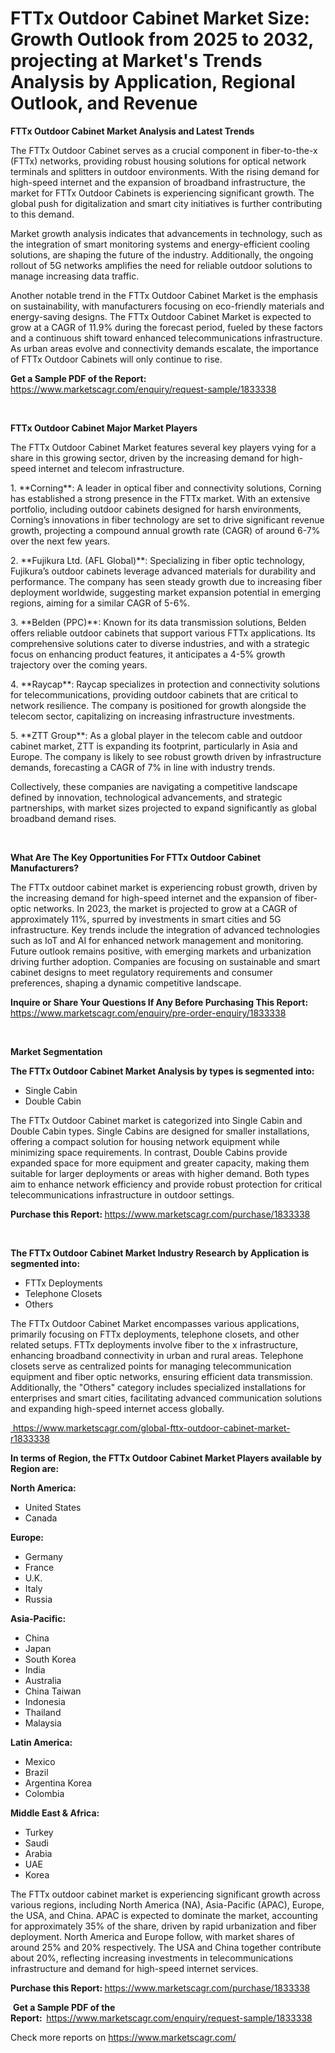 <p><h1>FTTx Outdoor Cabinet Market Size: Growth Outlook from 2025 to 2032, projecting at Market's Trends Analysis by Application, Regional Outlook, and Revenue</h1></p><p><strong>FTTx Outdoor Cabinet Market Analysis and Latest Trends</strong></p>
<p><p>The FTTx Outdoor Cabinet serves as a crucial component in fiber-to-the-x (FTTx) networks, providing robust housing solutions for optical network terminals and splitters in outdoor environments. With the rising demand for high-speed internet and the expansion of broadband infrastructure, the market for FTTx Outdoor Cabinets is experiencing significant growth. The global push for digitalization and smart city initiatives is further contributing to this demand.</p><p>Market growth analysis indicates that advancements in technology, such as the integration of smart monitoring systems and energy-efficient cooling solutions, are shaping the future of the industry. Additionally, the ongoing rollout of 5G networks amplifies the need for reliable outdoor solutions to manage increasing data traffic.</p><p>Another notable trend in the FTTx Outdoor Cabinet Market is the emphasis on sustainability, with manufacturers focusing on eco-friendly materials and energy-saving designs. The FTTx Outdoor Cabinet Market is expected to grow at a CAGR of 11.9% during the forecast period, fueled by these factors and a continuous shift toward enhanced telecommunications infrastructure. As urban areas evolve and connectivity demands escalate, the importance of FTTx Outdoor Cabinets will only continue to rise.</p></p>
<p><strong>Get a Sample PDF of the Report:&nbsp;</strong> <a href="https://www.marketscagr.com/enquiry/request-sample/1833338?utm_campaign=2822&utm_medium=2&utm_source=Github&utm_content=ia&utm_term=26032025&utm_id=fttx-outdoor-cabinet">https://www.marketscagr.com/enquiry/request-sample/1833338</a></p>
<p>&nbsp;</p>
<p><strong>FTTx Outdoor Cabinet Major Market Players</strong></p>
<p><p>The FTTx Outdoor Cabinet Market features several key players vying for a share in this growing sector, driven by the increasing demand for high-speed internet and telecom infrastructure. </p><p>1. **Corning**: A leader in optical fiber and connectivity solutions, Corning has established a strong presence in the FTTx market. With an extensive portfolio, including outdoor cabinets designed for harsh environments, Corning’s innovations in fiber technology are set to drive significant revenue growth, projecting a compound annual growth rate (CAGR) of around 6-7% over the next few years.</p><p>2. **Fujikura Ltd. (AFL Global)**: Specializing in fiber optic technology, Fujikura’s outdoor cabinets leverage advanced materials for durability and performance. The company has seen steady growth due to increasing fiber deployment worldwide, suggesting market expansion potential in emerging regions, aiming for a similar CAGR of 5-6%.</p><p>3. **Belden (PPC)**: Known for its data transmission solutions, Belden offers reliable outdoor cabinets that support various FTTx applications. Its comprehensive solutions cater to diverse industries, and with a strategic focus on enhancing product features, it anticipates a 4-5% growth trajectory over the coming years.</p><p>4. **Raycap**: Raycap specializes in protection and connectivity solutions for telecommunications, providing outdoor cabinets that are critical to network resilience. The company is positioned for growth alongside the telecom sector, capitalizing on increasing infrastructure investments.</p><p>5. **ZTT Group**: As a global player in the telecom cable and outdoor cabinet market, ZTT is expanding its footprint, particularly in Asia and Europe. The company is likely to see robust growth driven by infrastructure demands, forecasting a CAGR of 7% in line with industry trends.</p><p>Collectively, these companies are navigating a competitive landscape defined by innovation, technological advancements, and strategic partnerships, with market sizes projected to expand significantly as global broadband demand rises.</p></p>
<p>&nbsp;</p>
<p><strong>What Are The Key Opportunities For FTTx Outdoor Cabinet Manufacturers?</strong></p>
<p><p>The FTTx outdoor cabinet market is experiencing robust growth, driven by the increasing demand for high-speed internet and the expansion of fiber-optic networks. In 2023, the market is projected to grow at a CAGR of approximately 11%, spurred by investments in smart cities and 5G infrastructure. Key trends include the integration of advanced technologies such as IoT and AI for enhanced network management and monitoring. Future outlook remains positive, with emerging markets and urbanization driving further adoption. Companies are focusing on sustainable and smart cabinet designs to meet regulatory requirements and consumer preferences, shaping a dynamic competitive landscape.</p></p>
<p><strong>Inquire or Share Your Questions If Any Before Purchasing This Report:</strong> <a href="https://www.marketscagr.com/enquiry/pre-order-enquiry/1833338?utm_campaign=2822&utm_medium=2&utm_source=Github&utm_content=ia&utm_term=26032025&utm_id=fttx-outdoor-cabinet">https://www.marketscagr.com/enquiry/pre-order-enquiry/1833338</a></p>
<p>&nbsp;</p>
<p><strong>Market Segmentation</strong></p>
<p><strong>The FTTx Outdoor Cabinet Market Analysis by types is segmented into:</strong></p>
<p><ul><li>Single Cabin</li><li>Double Cabin</li></ul></p>
<p><p>The FTTx Outdoor Cabinet market is categorized into Single Cabin and Double Cabin types. Single Cabins are designed for smaller installations, offering a compact solution for housing network equipment while minimizing space requirements. In contrast, Double Cabins provide expanded space for more equipment and greater capacity, making them suitable for larger deployments or areas with higher demand. Both types aim to enhance network efficiency and provide robust protection for critical telecommunications infrastructure in outdoor settings.</p></p>
<p><strong>Purchase this Report:&nbsp;</strong><a href="https://www.marketscagr.com/purchase/1833338?utm_campaign=2822&utm_medium=2&utm_source=Github&utm_content=ia&utm_term=26032025&utm_id=fttx-outdoor-cabinet">https://www.marketscagr.com/purchase/1833338</a></p>
<p>&nbsp;</p>
<p><strong>The FTTx Outdoor Cabinet Market Industry Research by Application is segmented into:</strong></p>
<p><ul><li>FTTx Deployments</li><li>Telephone Closets</li><li>Others</li></ul></p>
<p><p>The FTTx Outdoor Cabinet Market encompasses various applications, primarily focusing on FTTx deployments, telephone closets, and other related setups. FTTx deployments involve fiber to the x infrastructure, enhancing broadband connectivity in urban and rural areas. Telephone closets serve as centralized points for managing telecommunication equipment and fiber optic networks, ensuring efficient data transmission. Additionally, the "Others" category includes specialized installations for enterprises and smart cities, facilitating advanced communication solutions and expanding high-speed internet access globally.</p></p>
<p><a href="https://www.marketscagr.com/global-fttx-outdoor-cabinet-market-r1833338?utm_campaign=2822&utm_medium=2&utm_source=Github&utm_content=ia&utm_term=26032025&utm_id=fttx-outdoor-cabinet">&nbsp;https://www.marketscagr.com/global-fttx-outdoor-cabinet-market-r1833338</a></p>
<p><strong>In terms of Region, the FTTx Outdoor Cabinet Market Players available by Region are:</strong></p>
<p>
    <p> <strong> North America: </strong>
        <ul>
            <li>United States</li>
            <li>Canada</li>
        </ul>
        </p> 
    <p> <strong> Europe: </strong>
        <ul>
            <li>Germany</li>
            <li>France</li>
            <li>U.K.</li>
            <li>Italy</li>
            <li>Russia</li>
        </ul>
        </p> 
    <p> <strong> Asia-Pacific: </strong>
        <ul>
            <li>China</li>
            <li>Japan</li>
            <li>South Korea</li>
            <li>India</li>
            <li>Australia</li>
            <li>China Taiwan</li>
            <li>Indonesia</li>
            <li>Thailand</li>
            <li>Malaysia</li>
        </ul>
        </p> 
    <p> <strong> Latin America: </strong>
        <ul>
            <li>Mexico</li>
            <li>Brazil</li>
            <li>Argentina Korea</li>
            <li>Colombia</li>
        </ul>
        </p> 
    <p> <strong> Middle East & Africa: </strong>
        <ul>
            <li>Turkey</li>
            <li>Saudi</li>
            <li>Arabia</li>
            <li>UAE</li>
            <li>Korea</li>
        </ul>
    </p>
    </p>
<p><p>The FTTx outdoor cabinet market is experiencing significant growth across various regions, including North America (NA), Asia-Pacific (APAC), Europe, the USA, and China. APAC is expected to dominate the market, accounting for approximately 35% of the share, driven by rapid urbanization and fiber deployment. North America and Europe follow, with market shares of around 25% and 20% respectively. The USA and China together contribute about 20%, reflecting increasing investments in telecommunications infrastructure and demand for high-speed internet services.</p></p>
<p><strong>Purchase this Report: </strong><a href="https://www.marketscagr.com/purchase/1833338?utm_campaign=2822&utm_medium=2&utm_source=Github&utm_content=ia&utm_term=26032025&utm_id=fttx-outdoor-cabinet">https://www.marketscagr.com/purchase/1833338</a></p>
<p>&nbsp;<strong>Get a Sample PDF of the Report:&nbsp;&nbsp;</strong><a href="https://www.marketscagr.com/enquiry/request-sample/1833338?utm_campaign=2822&utm_medium=2&utm_source=Github&utm_content=ia&utm_term=26032025&utm_id=fttx-outdoor-cabinet">https://www.marketscagr.com/enquiry/request-sample/1833338</a></p>
<p><strong></strong></p>
<p>Check more reports on <a href="https://www.marketscagr.com/?utm_campaign=2822&utm_medium=2&utm_source=Github&utm_content=ia&utm_term=26032025&utm_id=fttx-outdoor-cabinet">https://www.marketscagr.com/</a></p>